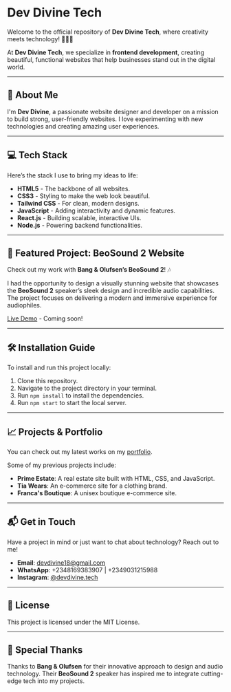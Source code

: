 # Dev Divine Tech

Welcome to the official repository of **Dev Divine Tech**, where creativity meets technology! 👨‍💻✨

At **Dev Divine Tech**, we specialize in **frontend development**, creating beautiful, functional websites that help businesses stand out in the digital world.

---

## 🚀 **About Me**

I'm **Dev Divine**, a passionate website designer and developer on a mission to build strong, user-friendly websites. I love experimenting with new technologies and creating amazing user experiences.

---

## 💻 **Tech Stack**

Here’s the stack I use to bring my ideas to life:

- **HTML5** - The backbone of all websites.
- **CSS3** - Styling to make the web look beautiful.
- **Tailwind CSS** - For clean, modern designs.
- **JavaScript** - Adding interactivity and dynamic features.
- **React.js** - Building scalable, interactive UIs.
- **Node.js** - Powering backend functionalities.

---

## 🎵 **Featured Project: BeoSound 2 Website**

Check out my work with **Bang & Olufsen’s BeoSound 2**! 🎶

I had the opportunity to design a visually stunning website that showcases the **BeoSound 2** speaker’s sleek design and incredible audio capabilities. The project focuses on delivering a modern and immersive experience for audiophiles.

[Live Demo](#) - Coming soon!

---

## 🛠 **Installation Guide**

To install and run this project locally:

1. Clone this repository.
2. Navigate to the project directory in your terminal.
3. Run `npm install` to install the dependencies.
4. Run `npm start` to start the local server.

---

## 📈 **Projects & Portfolio**

You can check out my latest works on my [portfolio](#).

Some of my previous projects include:

- **Prime Estate**: A real estate site built with HTML, CSS, and JavaScript.
- **Tia Wears**: An e-commerce site for a clothing brand.
- **Franca's Boutique**: A unisex boutique e-commerce site.

---

## 📬 **Get in Touch**

Have a project in mind or just want to chat about technology? Reach out to me!

- **Email**: [devdivine18@gmail.com](mailto:devdivine18@gmail.com)
- **WhatsApp**: +2348169383907  |  +2349031215988
- **Instagram**: [@devdivine.tech](https://www.instagram.com/devdivine.tech)

---

## 🔧 **License**

This project is licensed under the MIT License.

---

## 🌟 **Special Thanks**

Thanks to **Bang & Olufsen** for their innovative approach to design and audio technology. Their **BeoSound 2** speaker has inspired me to integrate cutting-edge tech into my projects.

